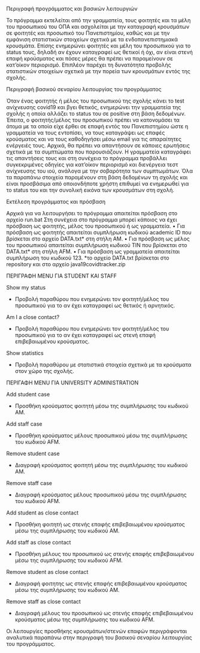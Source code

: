 Περιγραφή προγράμματος και βασικών λειτουργιών

Το πρόγραμμα εκτελείται από την γραμματεία, τους φοιτητές και τα μέλη του προσωπικού του ΟΠΑ και ασχολείται με την καταγραφή κρουσμάτων σε φοιτητές και προσωπικό του Πανεπιστημίου, καθώς και με την εμφάνιση στατιστικών στοιχείων σχετικά με τα ενδοπανεπιστημιακά κρουσμάτα. Επίσης ενημερώνει φοιτητές και μέλη του προσωπικού για το status τους, δηλαδή αν έχουν καταγραφεί ως θετικοί ή όχι, αν είναι στενή επαφή κρούσματος και πόσες μέρες θα πρέπει να παραμείνουν σε κατ’οίκον περιορισμό. Επιπλέον παρέχει τη δυνατότητα προβολής στατιστικών στοιχείων σχετικά με την πορεία των κρουσμάτων εντός της σχολής.

Περιγραφή βασικού σεναρίου λειτουργίας του προγράμματος

Όταν ένας φοιτητής ή μέλος του προσωπικού της σχολής κάνει το test ανίχνευσης covid19 και βγει θετικός, ενημερώνει την γραμματεία της σχολής η οποία αλλάζει το status του σε positive στη βάση δεδομένων. Έπειτα, ο φοιτητής/μέλος του προσωπικού πρέπει να κατονομάσει τα άτομα με τα οποία είχε έρθει σε επαφή εντός του Πανεπιστημίου ώστε η γραμματεία να τους εντοπίσει, να τους καταγράψει ως επαφές κρούσματος και να τους καθοδηγήσει μέσω email για τις απαραίτητες ενέργειές τους. Αρχικά, θα πρέπει να απαντήσουν σε κάποιες ερωτήσεις σχετικά με τα συμπτώματα που παρουσιάζουν. Η γραμματεία καταγράφει τις απαντήσεις τους και στη συνέχεια το πρόγραμμα προβάλλει συγκεκριμένες οδηγίες για κατ’οίκον περιορισμό και διενέργεια τεστ ανίχνευσης του ιού, ανάλογα με την σοβαρότητα των συμπτωμάτων. Όλα τα παραπάνω στοιχεία παραμένουν στη βάση δεδομένων τη σχολής και είναι προσβάσιμα από οποιονδήποτε χρήστη επιθυμεί να ενημερωθεί για το status του και την συνολική εικόνα των κρουσμάτων στη σχολή.

Εκτέλεση προγράμματος και πρόσβαση

Αρχικά για να λειτουργήσει το πρόγραμμα απαιτείται πρόσβαση στο αρχείο run.bat
Στη συνέχεια στο πρόγραμμα μπορεί κάποιος να έχει πρόσβαση ως φοιτητής, μέλος του προσωπικού ή ως γραμματεία.
  •	Για πρόσβαση ως φοιτητής απαιτείται συμπλήρωση κωδικού academic ID που βρίσκεται στο αρχείο DATA.txt* στη στήλη ΑΜ.
  •	Για πρόσβαση ως μέλος του προσωπικού απαιτείται συμπλήρωση κωδικού TIN που βρίσκεται στο DATA.txt* στη στήλη AFM.
  •	Για πρόσβαση ως γραμματεία απαιτείται συμπλήρωση του κωδικού 123.
*το αρχείο DATA.txt βρίσκεται στο repository και στο αρχείο java19covidtracker.zip

ΠΕΡΙΓΡΑΦΗ MENU ΓΙΑ STUDENT ΚΑΙ STAFF

Show my status
-	Προβολή παραθύρου που ενημερώνει τον φοιτητή/μέλος του προσωπικού για το αν έχει καταγραφεί ως θετικός ή αρνητικός.

Am I a close contact?
-	Προβολή παραθύρου που ενημερώνει τον φοιτητή/μέλος του προσωπικού για το αν έχει καταγραφεί ως στενή επαφή επιβεβαιωμένου κρούσματος.

Show statistics
-	Προβολή παραθύρου με στατιστικά στοιχεία σχετικά με τα κρούσματα στον χώρο της σχολής.

ΠΕΡΙΓΑΦΗ MENU ΓΙΑ UNIVERSITY ADMINISTRATION

Add student case 
-	Προσθήκη κρούσματος φοιτητή μέσω της συμπλήρωσης του κωδικού ΑΜ.

Add staff case
-	Προσθήκη κρούσματος μέλους προσωπικού μέσω της συμπλήρωσης του κωδικού AFM.

Remove student case
-	Διαγραφή κρούσματος φοιτητή μέσω της συμπλήρωσης του κωδικού ΑΜ.

Remove staff case
-	Διαγραφή κρούσματος μέλους προσωπικού μέσω της συμπλήρωσης του κωδικού AFM.

Add student as close contact
-	Προσθήκη φοιτητή ως στενής επαφής επιβεβαιωμένου κρούσματος μέσω της συμπλήρωσης του κωδικού ΑΜ.

Add staff as close contact
-	Προσθήκη μέλους του προσωπικού ως στενής επαφής επιβεβαιωμένου μέσω της συμπλήρωσης του κωδικού ΑFΜ.

Remove student as close contact
-	Διαγραφή φοιτητης ως στενής επαφής επιβεβαιωμένου κρούσματος μέσω της συμπλήρωσης του κωδικού ΑΜ.

Remove staff as close contact
-	Διαγραφή μέλους του προσωπικού ως στενής επαφής επιβεβαιωμένου κρούσματος μέσω της συμπλήρωσης του κωδικού ΑFΜ.

Οι λειτουργίες προσθήκης κρουσμάτων/στενών επαφών περιγράφονται αναλυτικά παραπάνω στην περιγραφή του βασικού σεναρίου λειτουργίας του προγράμματος.

